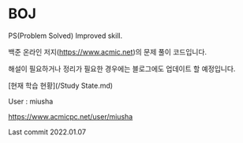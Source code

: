 # BOJ
PS(Problem Solved) Improved skill.

백준 온라인 저지(https://www.acmic.net)의 문제 풀이 코드입니다.

해설이 필요하거나 정리가 필요한 경우에는 블로그에도 업데이트 할 예정입니다.

[현재 학습 현황](/Study State.md)    

User : miusha    

https://www.acmicpc.net/user/miusha

Last commit 2022.01.07
